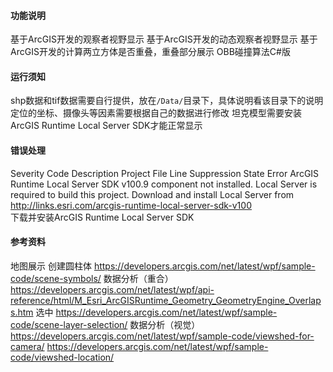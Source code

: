 ﻿#### 功能说明
基于ArcGIS开发的观察者视野显示
基于ArcGIS开发的动态观察者视野显示
基于ArcGIS开发的计算两立方体是否重叠，重叠部分展示
OBB碰撞算法C#版

#### 运行须知
shp数据和tif数据需要自行提供，放在`/Data/`目录下，具体说明看该目录下的说明
定位的坐标、摄像头等因素需要根据自己的数据进行修改
坦克模型需要安装ArcGIS Runtime Local Server SDK才能正常显示

#### 错误处理
Severity	Code	Description	Project	File	Line	Suppression State
Error		ArcGIS Runtime Local Server SDK v100.9 component not installed. Local Server is required to build this project. Download and install Local Server from http://links.esri.com/arcgis-runtime-local-server-sdk-v100			
下载并安装ArcGIS Runtime Local Server SDK

#### 参考资料
地图展示
创建圆柱体
https://developers.arcgis.com/net/latest/wpf/sample-code/scene-symbols/
数据分析（重合）
https://developers.arcgis.com/net/latest/wpf/api-reference/html/M_Esri_ArcGISRuntime_Geometry_GeometryEngine_Overlaps.htm
选中
https://developers.arcgis.com/net/latest/wpf/sample-code/scene-layer-selection/
数据分析（视觉）
https://developers.arcgis.com/net/latest/wpf/sample-code/viewshed-for-camera/
https://developers.arcgis.com/net/latest/wpf/sample-code/viewshed-location/
